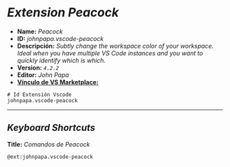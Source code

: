 <!-- Autor: Daniel Benjamin Perez Morales -->
<!-- GitHub: https://github.com/DanielBenjaminPerezMoralesDev13 -->
<!-- GitLab: https://gitlab.com/DanielBenjaminPerezMoralesDev13 -->
<!-- Correo electrónico: danielperezdev@proton.me -->

# ***Extension Peacock***

- **Name:** *Peacock*
- **ID:** *johnpapa.vscode-peacock*
- **Descripción:** *Subtly change the workspace color of your workspace. Ideal when you have multiple VS Code instances and you want to quickly identify which is which.*
- **Version:** *`4.2.2`*
- **Editor:** *John Papa*
- **[Vínculo de VS Marketplace:](https://marketplace.visualstudio.com/items?itemName=johnpapa.vscode-peacock "https://marketplace.visualstudio.com/items?itemName=johnpapa.vscode-peacock")**

```plaintext
# Id Extensión Vscode
johnpapa.vscode-peacock
```

---

## ***Keyboard Shortcuts***

**Title:** *Comandos de Peacock*

```plaintext
@ext:johnpapa.vscode-peacock
```
